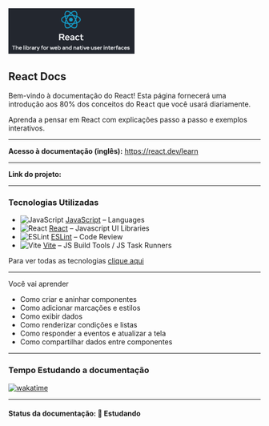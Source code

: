 <img src="img-readme/React-logo.png" width="50%">
<h2>React Docs</h2>

<p>Bem-vindo à documentação do React! Esta página fornecerá uma introdução aos 80% dos conceitos do React que você usará diariamente.</p>

<p>Aprenda a pensar em React com explicações passo a passo e exemplos interativos.</p>

<hr>

<strong>Acesso à documentação (inglês):</strong> <a href="https://react.dev/learn">https://react.dev/learn</a>

<hr>

<strong>Link do projeto: </strong> <a href=""></a>

<hr>

<h3>Tecnologias Utilizadas</h3>

- <img width='25' height='25' src='https://img.stackshare.io/service/1209/javascript.jpeg' alt='JavaScript'/> [JavaScript](https://developer.mozilla.org/en-US/docs/Web/JavaScript) – Languages
- <img width='25' height='25' src='https://img.stackshare.io/service/1020/OYIaJ1KK.png' alt='React'/> [React](https://reactjs.org/) – Javascript UI Libraries
- <img width='25' height='25' src='https://img.stackshare.io/service/3337/Q4L7Jncy.jpg' alt='ESLint'/> [ESLint](http://eslint.org/) – Code Review
- <img width='25' height='25' src='https://img.stackshare.io/service/21547/default_1aeac791cde11ff66cc0b20dcc6144eeb185c905.png' alt='Vite'/> [Vite](https://vitejs.dev/) – JS Build Tools / JS Task Runners

Para ver todas as tecnologias [clique aqui](/techstack.md)

<hr>

<p>Você vai aprender</p>

<ul>
  <li>Como criar e aninhar componentes</li>
  <li>Como adicionar marcações e estilos</li>
  <li>Como exibir dados</li>
  <li>Como renderizar condições e listas</li>
  <li>Como responder a eventos e atualizar a tela</li>
  <li>Como compartilhar dados entre componentes</li>
</ul>

<hr>

<h3>Tempo Estudando a documentação</h3>

<p>
  <a href="https://wakatime.com/badge/github/EdiJunior88/React_Documentacao">
    <img src="https://wakatime.com/badge/github/EdiJunior88/React_Documentacao.svg" alt="wakatime">
  </a>
</p>

<hr>

<h4><b>Status da documentação:</b> 💬 Estudando</h4>
